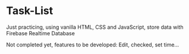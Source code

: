 # Task-List
Just practicing, using vanilla HTML, CSS and JavaScript, store data with Firebase Realtime Database


Not completed yet, features to be developed: Edit, checked, set time...

